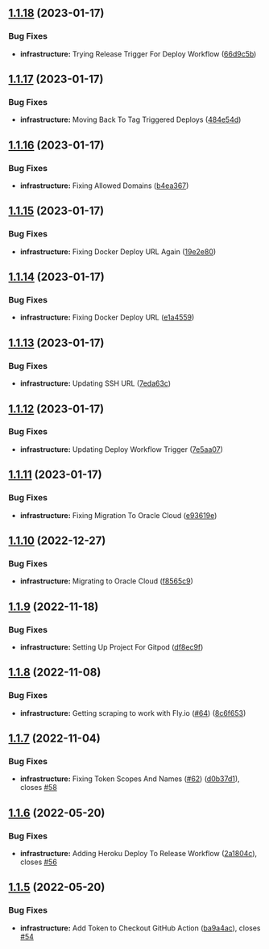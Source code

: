 ## [1.1.18](https://github.com/Rogibb111/Ski-Resort-Dashboard/compare/v1.1.17...v1.1.18) (2023-01-17)


### Bug Fixes

* **infrastructure:** Trying Release Trigger For Deploy Workflow ([66d9c5b](https://github.com/Rogibb111/Ski-Resort-Dashboard/commit/66d9c5bf59c8d0ddc673393aadb981250a33122e))

## [1.1.17](https://github.com/Rogibb111/Ski-Resort-Dashboard/compare/v1.1.16...v1.1.17) (2023-01-17)


### Bug Fixes

* **infrastructure:** Moving Back To Tag Triggered Deploys ([484e54d](https://github.com/Rogibb111/Ski-Resort-Dashboard/commit/484e54da05708e35f4d0509302a992c227dd0584))

## [1.1.16](https://github.com/Rogibb111/Ski-Resort-Dashboard/compare/v1.1.15...v1.1.16) (2023-01-17)


### Bug Fixes

* **infrastructure:** Fixing Allowed Domains ([b4ea367](https://github.com/Rogibb111/Ski-Resort-Dashboard/commit/b4ea3670d98f4312c7c2b132e4e7b1cb7b3644a5))

## [1.1.15](https://github.com/Rogibb111/Ski-Resort-Dashboard/compare/v1.1.14...v1.1.15) (2023-01-17)


### Bug Fixes

* **infrastructure:** Fixing Docker Deploy URL Again ([19e2e80](https://github.com/Rogibb111/Ski-Resort-Dashboard/commit/19e2e80f8f85157fce30efab3cacac18f6a19f2a))

## [1.1.14](https://github.com/Rogibb111/Ski-Resort-Dashboard/compare/v1.1.13...v1.1.14) (2023-01-17)


### Bug Fixes

* **infrastructure:** Fixing Docker Deploy URL ([e1a4559](https://github.com/Rogibb111/Ski-Resort-Dashboard/commit/e1a45597f7273741161490be9b1ba323b387e257))

## [1.1.13](https://github.com/Rogibb111/Ski-Resort-Dashboard/compare/v1.1.12...v1.1.13) (2023-01-17)


### Bug Fixes

* **infrastructure:** Updating SSH URL ([7eda63c](https://github.com/Rogibb111/Ski-Resort-Dashboard/commit/7eda63c8da1832727d8140b833d2826467f473e9))

## [1.1.12](https://github.com/Rogibb111/Ski-Resort-Dashboard/compare/v1.1.11...v1.1.12) (2023-01-17)


### Bug Fixes

* **infrastructure:** Updating Deploy Workflow Trigger ([7e5aa07](https://github.com/Rogibb111/Ski-Resort-Dashboard/commit/7e5aa077eb30cf53af10ad005da4ba7c181ae5f5))

## [1.1.11](https://github.com/Rogibb111/Ski-Resort-Dashboard/compare/v1.1.10...v1.1.11) (2023-01-17)


### Bug Fixes

* **infrastructure:** Fixing Migration To Oracle Cloud ([e93619e](https://github.com/Rogibb111/Ski-Resort-Dashboard/commit/e93619eda77697c7b9fa16e45fb7828b1047e224))

## [1.1.10](https://github.com/Rogibb111/Ski-Resort-Dashboard/compare/v1.1.9...v1.1.10) (2022-12-27)


### Bug Fixes

* **infrastructure:**  Migrating to Oracle Cloud ([f8565c9](https://github.com/Rogibb111/Ski-Resort-Dashboard/commit/f8565c9c48f9a59a25583f170cf1ee5b3dffa082))

## [1.1.9](https://github.com/Rogibb111/Ski-Resort-Dashboard/compare/v1.1.8...v1.1.9) (2022-11-18)


### Bug Fixes

* **infrastructure:**  Setting Up Project For Gitpod ([df8ec9f](https://github.com/Rogibb111/Ski-Resort-Dashboard/commit/df8ec9fa74886dbf68e33b179f23f92ad1a27cbb))

## [1.1.8](https://github.com/Rogibb111/Ski-Resort-Dashboard/compare/v1.1.7...v1.1.8) (2022-11-08)


### Bug Fixes

* **infrastructure:** Getting scraping to work with Fly.io ([#64](https://github.com/Rogibb111/Ski-Resort-Dashboard/issues/64)) ([8c6f653](https://github.com/Rogibb111/Ski-Resort-Dashboard/commit/8c6f6532a547dc0f53ac5d5846aad43acfb4799b))

## [1.1.7](https://github.com/Rogibb111/Ski-Resort-Dashboard/compare/v1.1.6...v1.1.7) (2022-11-04)


### Bug Fixes

* **infrastructure:** Fixing Token Scopes And Names ([#62](https://github.com/Rogibb111/Ski-Resort-Dashboard/issues/62)) ([d0b37d1](https://github.com/Rogibb111/Ski-Resort-Dashboard/commit/d0b37d181f83f1ece3226b4467edf49d273ac736)), closes [#58](https://github.com/Rogibb111/Ski-Resort-Dashboard/issues/58)

## [1.1.6](https://github.com/Rogibb111/Ski-Resort-Dashboard/compare/v1.1.5...v1.1.6) (2022-05-20)


### Bug Fixes

* **infrastructure:** Adding Heroku Deploy To Release Workflow  ([2a1804c](https://github.com/Rogibb111/Ski-Resort-Dashboard/commit/2a1804c5edbc4537166f53b37fbad3c74a234931)), closes [#56](https://github.com/Rogibb111/Ski-Resort-Dashboard/issues/56)

## [1.1.5](https://github.com/Rogibb111/Ski-Resort-Dashboard/compare/v1.1.4...v1.1.5) (2022-05-20)


### Bug Fixes

* **infrastructure:** Add Token to Checkout GitHub Action  ([ba9a4ac](https://github.com/Rogibb111/Ski-Resort-Dashboard/commit/ba9a4acae79526a26d1ab2a1b265820909365846)), closes [#54](https://github.com/Rogibb111/Ski-Resort-Dashboard/issues/54)
